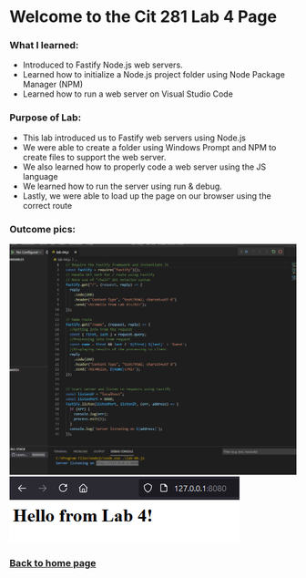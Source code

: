 # Welcome to the Cit 281 Lab 4 Page

### What I learned:

- Introduced to Fastify Node.js web servers.
- Learned how to initialize a Node.js project folder using Node Package Manager (NPM)
- Learned how to run a web server on Visual Studio Code 

### Purpose of Lab:

- This lab introduced us to Fastify web servers using Node.js
- We were able to create a folder using Windows Prompt and NPM to create files to support the web server.
- We also learned how to properly code a web server using the JS language
- We learned how to run the server using run & debug.
- Lastly, we were able to load up the page on our browser using the correct route

### Outcome pics: 

![output1](outputLab4.png)
![output2](outputLab4-2.png)

### [**Back to home page**](https://uo-cit-itsbread33.github.io/ItsBread33.github.io/)

